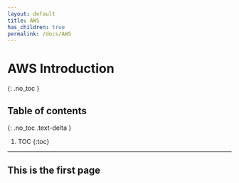 ```yaml
---
layout: default
title: AWS 
has_children: true
permalink: /docs/AWS
---
```

# AWS Introduction
{: .no_toc }

## Table of contents
{: .no_toc .text-delta }

1. TOC
{:toc}

---

## This is the first page 